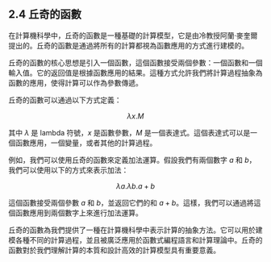 ## 2.4 丘奇的函數

在計算機科學中，丘奇的函數是一種基礎的計算模型，它是由冷教授阿蘭·麥奎爾提出的。丘奇的函數是通過將所有的計算都視為函數應用的方式進行建模的。

丘奇的函數的核心思想是引入一個函數，這個函數接受兩個參數：一個函數和一個輸入值。它的返回值是根據函數應用的結果。這種方式允許我們將計算過程抽象為函數的應用，使得計算可以作為參數傳遞。

丘奇的函數可以通過以下方式定義：

$$
\lambda x. M
$$

其中 $\lambda$ 是 lambda 符號，$x$ 是函數參數，$M$ 是一個表達式。這個表達式可以是一個函數應用，一個變量，或者其他的計算過程。

例如，我們可以使用丘奇的函數來定義加法運算。假設我們有兩個數字 $a$ 和 $b$，我們可以使用以下的方式來表示加法：

$$
\lambda a. \lambda b. a + b
$$

這個函數接受兩個參數 $a$ 和 $b$，並返回它們的和 $a+b$。這樣，我們可以通過將這個函數應用到兩個數字上來進行加法運算。

丘奇的函數為我們提供了一種在計算機科學中表示計算的抽象方法。它可以用於建模各種不同的計算過程，並且被廣泛應用於函數式編程語言和計算理論中。丘奇的函數對於我們理解計算的本質和設計高效的計算模型具有重要意義。